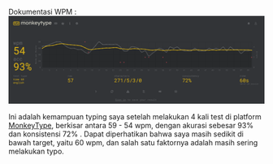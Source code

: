 
Dokumentasi WPM :
![](/img/1.png)

Ini adalah kemampuan typing saya setelah melakukan 4 kali test di platform [MonkeyType](https://monkeytype.com/), berkisar antara 59 - 54 wpm, dengan akurasi sebesar 93% dan konsistensi 72% . Dapat diperhatikan bahwa saya masih sedikit di bawah target, yaitu 60 wpm, dan salah satu faktornya adalah masih sering melakukan typo. 